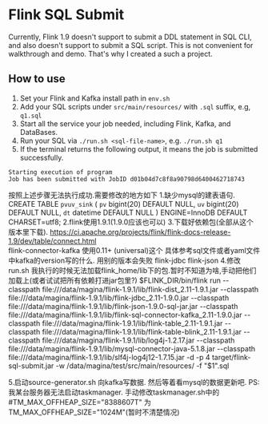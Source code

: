 # Flink SQL Submit

Currently, Flink 1.9 doesn't support to submit a DDL statement in SQL CLI, and also doesn't support to submit a SQL script.
This is not convenient for walkthrough and demo. That's why I created a such a project.

## How to use

1. Set your Flink and Kafka install path in `env.sh`
2. Add your SQL scripts under `src/main/resources/` with `.sql` suffix, e.g, `q1.sql`
3. Start all the service your job needed, including Flink, Kafka, and DataBases.
3. Run your SQL via `./run.sh <sql-file-name>`, e.g. `./run.sh q1`
4. If the terminal returns the following output, it means the job is submitted successfully.

```
Starting execution of program
Job has been submitted with JobID d01b04d7c8f8a90798d6400462718743
```



按照上述步骤无法执行成功.需要修改的地方如下
1.缺少mysql的建表语句.
CREATE TABLE `pvuv_sink` (
  `pv` bigint(20) DEFAULT NULL,
  `uv` bigint(20) DEFAULT NULL,
  `dt` datetime DEFAULT NULL
) ENGINE=InnoDB DEFAULT CHARSET=utf8;
2.flink使用1.9.1(1.9.0应该也可以)
3.下载好依赖包(全部从这个版本里下载). https://ci.apache.org/projects/flink/flink-docs-release-1.9/dev/table/connect.html   
flink-connector-kafka 使用0.11+ (universal)这个   具体参考sql文件或者yaml文件中kafka的version写的什么. 用别的版本会失败
flink-jdbc
flink-json
4.修改run.sh  我执行的时候无法加载flink_home/lib下的包.暂时不知道为啥,手动把他们加载上(或者试试把所有依赖打进jar包里?)
$FLINK_DIR/bin/flink run --classpath file:///data/magina/flink-1.9.1/lib/flink-dist_2.11-1.9.1.jar --classpath file:///data/magina/flink-1.9.1/lib/flink-jdbc_2.11-1.9.0.jar --classpath file:///data/magina/flink-1.9.1/lib/flink-json-1.9.0-sql-jar.jar --classpath file:///data/magina/flink-1.9.1/lib/flink-sql-connector-kafka_2.11-1.9.0.jar --classpath file:///data/magina/flink-1.9.1/lib/flink-table_2.11-1.9.1.jar --classpath file:///data/magina/flink-1.9.1/lib/flink-table-blink_2.11-1.9.1.jar --classpath file:///data/magina/flink-1.9.1/lib/log4j-1.2.17.jar --classpath file:///data/magina/flink-1.9.1/lib/mysql-connector-java-5.1.8.jar --classpath file:///data/magina/flink-1.9.1/lib/slf4j-log4j12-1.7.15.jar  -d -p 4 target/flink-sql-submit.jar -w /data/magina/test/src/main/resources/ -f "$1".sql

5.启动source-generator.sh 向kafka写数据. 然后等着看mysql的数据更新吧.
PS: 我某台服务器无法启动taskmanager. 手动修改taskmanager.sh中的 #TM_MAX_OFFHEAP_SIZE="8388607T" 为TM_MAX_OFFHEAP_SIZE="1024M"(暂时不清楚情况)

